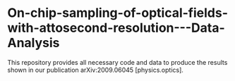 # On-chip-sampling-of-optical-fields-with-attosecond-resolution---Data-Analysis
This repository provides all necessary code and data to produce the results shown in our publication arXiv:2009.06045 [physics.optics]. 
